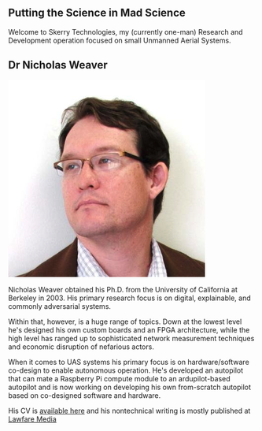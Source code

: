 ## Putting the Science in Mad Science

Welcome to Skerry Technologies, my (currently one-man) Research and
Development operation focused on small Unmanned Aerial Systems.

## Dr Nicholas Weaver

![Nicholas Weaver](_resources/headshot.png)

Nicholas Weaver obtained his Ph.D. from the University of California
at Berkeley in 2003.  His primary research focus is on digital,
explainable, and commonly adversarial systems.

Within that, however, is a huge range of topics.  Down at the lowest
level he's designed his own custom boards and an FPGA architecture,
while the high level has ranged up to sophisticated network
measurement techniques and economic disruption of nefarious actors.

When it comes to UAS systems his primary focus is on hardware/software
co-design to enable autonomous operation.  He's developed an autopilot
that can mate a Raspberry Pi compute module to an ardupilot-based
autopilot and is now working on developing his own from-scratch
autopilot based on co-designed software and hardware.

His CV is [available here](cv) and his nontechnical writing is mostly
published at [Lawfare
Media](https://www.lawfaremedia.org/contributors/nweaver)
